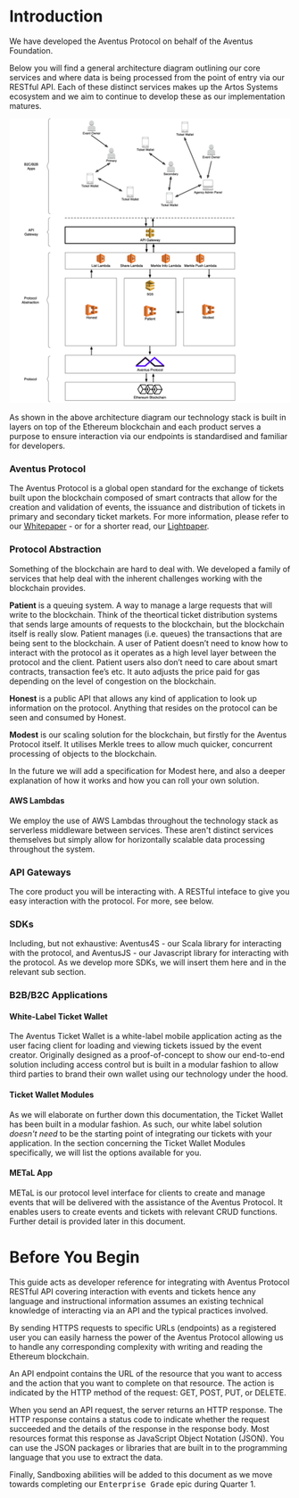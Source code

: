 # Introduction

We have developed the Aventus Protocol on behalf of the Aventus Foundation.

Below you will find a general architecture diagram outlining our core services and where data is being processed from the point of entry via our RESTful API. Each of these distinct services makes up the Artos Systems ecosystem and we aim to continue to develop these as our implementation matures.

![big](images/architecture-diagram-aws.png)

As shown in the above architecture diagram our technology stack is built in layers on top of the Ethereum blockchain and each product serves a purpose to ensure interaction via our endpoints is standardised and familiar for developers.

### Aventus Protocol

The Aventus Protocol is a global open standard for the exchange of tickets built upon the blockchain composed of smart contracts that allow for the creation and validation of events, the issuance and distribution of tickets in primary and secondary ticket markets. For more information, please refer to our [Whitepaper](https://aventus.io/doc/whitepaper.pdf) - or for a shorter read, our [Lightpaper](https://aventus.io/doc/lightpaper.pdf).

### Protocol Abstraction

Something of the blockchain are hard to deal with. We developed a family of services that help deal with the inherent challenges working with the blockchain provides.

**Patient** is a queuing system. A way to manage a large requests that will write to the blockchain. Think of the theortical ticket distribution systems that sends large amounts of requests to the blockchain, but the blockchain itself is really slow. Patient manages (i.e. queues) the transactions that are being sent to the blockchain. A user of Patient doesn’t need to know how to interact with the protocol as it operates as a high level layer between the protocol and the client. Patient users also don’t need to care about smart contracts, transaction fee’s etc. It auto adjusts the price paid for gas depending on the level of congestion on the blockchain.

**Honest** is a public API that allows any kind of application to look up information on the protocol. Anything that resides on the protocol can be seen and consumed by Honest.

**Modest** is our scaling solution for the blockchain, but firstly for the Aventus Protocol itself. It utilises Merkle trees to allow much quicker, concurrent processing of objects to the blockchain.

<aside class="notice">In the future we will add a specification for Modest here, and also a deeper explanation of how it works and how you can roll your own solution.</aside>

#### AWS Lambdas

We employ the use of AWS Lambdas throughout the technology stack as serverless middleware between services. These aren't distinct services themselves but simply allow for horizontally scalable data processing throughout the system.

### API Gateways

The core product you will be interacting with. A RESTful inteface to give you easy interaction with the protocol. For more, see below.

### SDKs

Including, but not exhaustive: Aventus4S - our Scala library for interacting with the protocol, and AventusJS - our Javascript library for interacting with the protocol. As we develop more SDKs, we will insert them here and in the relevant sub section.

### B2B/B2C Applications

#### White-Label Ticket Wallet

The Aventus Ticket Wallet is a white-label mobile application acting as the user facing client for loading and viewing tickets issued by the event creator. Originally designed as a proof-of-concept to show our end-to-end solution including access control but is built in a modular fashion to allow third parties to brand their own wallet using our technology under the hood.

<!--- Ermmmm??? This API documentation aims to make interacting the the Aventus Protocol as simple and straightforward as possible. --->

#### Ticket Wallet Modules

As we will elaborate on further down this documentation, the Ticket Wallet has been built in a modular fashion. As such, our white label solution _doesn't need_ to be the starting point of integrating our tickets with your application. In the section concerning the Ticket Wallet Modules specifically, we will list the options available for you.

#### METaL App

METaL is our protocol level interface for clients to create and manage events that will be delivered with the assistance of the Aventus Protocol. It enables users to create events and tickets with relevant CRUD functions. Further detail is provided later in this document.

# Before You Begin

This guide acts as developer reference for integrating with Aventus Protocol RESTful API covering interaction with events and tickets hence any language and instructional information assumes an existing technical knowledge of interacting via an API and the typical practices involved.

By sending HTTPS requests to specific URLs (endpoints) as a registered user you can easily harness the power of the Aventus Protocol allowing us to handle any corresponding complexity with writing and reading the Ethereum blockchain.

An API endpoint contains the URL of the resource that you want to access and the action that you want to complete on that resource. The action is indicated by the HTTP method of the request: GET, POST, PUT, or DELETE.

When you send an API request, the server returns an HTTP response. The HTTP response contains a status code to indicate whether the request succeeded and the details of the response in the response body. Most resources format this response as JavaScript Object Notation (JSON). You can use the JSON packages or libraries that are built in to the programming language that you use to extract the data.

Finally, Sandboxing abilities will be added to this document as we move towards completing our <kbd>Enterprise Grade</kbd> epic during Quarter 1.
